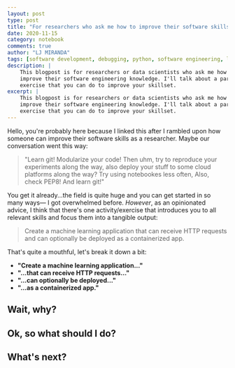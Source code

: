 ```yaml
---
layout: post
type: post
title: "For researchers who ask me how to improve their software skills"
date: 2020-11-15
category: notebook
comments: true
author: "LJ MIRANDA"
tags: [software development, debugging, python, software engineering, life]
description: |
    This blogpost is for researchers or data scientists who ask me how to
    improve their software engineering knowledge. I'll talk about a particular
    exercise that you can do to improve your skillset.
excerpt: |
    This blogpost is for researchers or data scientists who ask me how to
    improve their software engineering knowledge. I'll talk about a particular
    exercise that you can do to improve your skillset.
---
```



Hello, you're probably here because I linked this after I rambled upon how
someone can improve their software skills as a researcher. Maybe our conversation
went this way:

<!-- illustrate this instead?? -->

> "Learn git! Modularize your code! Then uhm, try to reproduce your
> experiments along the way, also deploy your stuff to some cloud platforms
> along the way? Try using notebookes less often, Also, check PEP8! And learn git!"

You get it already...the field is quite huge and you can get started in so many
ways&mdash; I got overwhelmed before. *However*, as an opinionated
advice, I think that there's one activity/exercise that introduces you to all 
relevant skills and focus them into a tangible output:

> Create a machine learning application that can receive HTTP requests
> and can optionally be deployed as a containerized app.


That's quite a mouthful, let's break it down a bit:
* **"Create a machine learning application..."**
* **"...that can receive HTTP requests..."**
* **"...can optionally be deployed..."**
* **"...as a containerized app."**


<!-- show the final product in illustration form: a fully-fledged machine -->

## Wait, why?

<!-- industry application: ML is a component of a system -->
<!-- pedagogical application: will teach you the relevant parts -->
<!-- personal application: you can reuse images not just to coord with other's
code, but also to make deployable stuff for demos, fun things, etc. -->

## Ok, so what should I do?

<!-- this is the how, when illustrating these things, build-up the "final
machine" -->
<!-- for each point, write down what should they learn or the activities that
they should do + relevant resources: in learn git {learn
proper commit messages, learn git flow, etc.} -->

<!-- learn git => learn the tools -->
<!-- learn how to modularize your code => show that the components now look
better -->
<!-- learn flask => an interface for the machine -->
<!-- learn docker => the "frame" or the common interface into which these
things will fit in -->



## What's next?

<!-- if they enjoyed this, they can now do a lot of things: deployment,
devops,e tc. --> 
<!-- maybe there's an illustrative component for each? -->
<!-- more ways to improve the app -->
